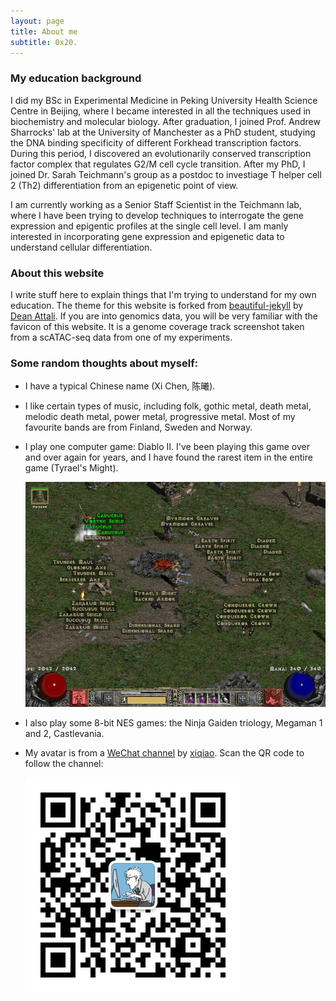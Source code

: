 ```yaml
---
layout: page
title: About me
subtitle: 0x20.
---
```


### My education background

I did my BSc in Experimental Medicine in Peking University Health Science Centre in Beijing, where I became interested in all the techniques used in biochemistry and molecular biology. After graduation, I joined Prof. Andrew Sharrocks' lab at the University of Manchester as a PhD student, studying the DNA binding specificity of different Forkhead transcription factors. During this period, I discovered an evolutionarily conserved transcription factor complex that regulates G2/M cell cycle transition. After my PhD, I joined Dr. Sarah Teichmann's group as a postdoc to investiage T helper cell 2 (Th2) differentiation from an epigenetic point of view.

I am currently working as a Senior Staff Scientist in the Teichmann lab, where I have been trying to develop techniques to interrogate the gene expression and epigentic profiles at the single cell level. I am manly interested in incorporating gene expression and epigenetic data to understand cellular differentiation.

### About this website

I write stuff here to explain things that I'm trying to understand for my own education. The theme for this website is forked from [beautiful-jekyll](https://github.com/daattali/beautiful-jekyll) by [Dean Attali](https://deanattali.com/). If you are into genomics data, you will be very familiar with the favicon of this website. It is a genome coverage track screenshot taken from a scATAC-seq data from one of my experiments.

### Some random thoughts about myself:

- I have a typical Chinese name (Xi Chen, 陈曦).  

- I like certain types of music, including folk, gothic metal, death metal, melodic death metal, power metal, progressive metal. Most of my favourite bands are from Finland, Sweden and Norway.  

- I play one computer game: Diablo II. I've been playing this game over and over again for years, and I have found the rarest item in the entire game (Tyrael's Might).  
  
  ![](/img/tyrael's_might.jpg)
  
- I also play some 8-bit NES games: the Ninja Gaiden triology, Megaman 1 and 2, Castlevania.  

- My avatar is from a [WeChat channel](http://blog.xiqiao.info/category/programmers) by [xiqiao](http://blog.xiqiao.info/about). Scan the QR code to follow the channel:  
  
  ![](/img/qrcode_for_gh_3a770c0bc91e_344.jpg)
